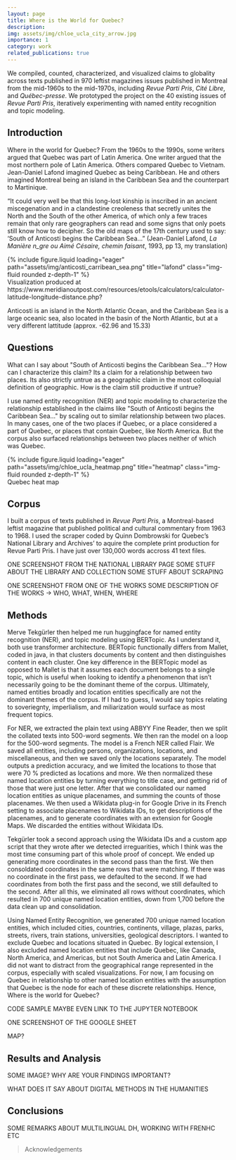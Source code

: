 ```yaml
---
layout: page
title: Where is the World for Quebec?
description:
img: assets/img/chloe_ucla_city_arrow.jpg
importance: 1
category: work
related_publications: true
---
```


We compiled, counted, characterized, and visualized claims to globality across texts published in 970 leftist magazines issues published in Montreal from the mid-1960s to the mid-1970s, including _Revue Parti Pris_, _Cité Libre_, and _Québec-presse_. We prototyped the project on the 40 existing issues of _Revue Parti Pris_, iteratively experimenting with named entity recognition and topic modeling.

## Introduction
Where in the world for Quebec? From the 1960s to the 1990s, some writers argued that Quebec was part of Latin America. One writer argued that the most northern pole of Latin America. Others compared Quebec to Vietnam. Jean-Daniel Lafond imagined Quebec as being Caribbean. He and others imagined Montreal being an island in the Caribbean Sea and the counterpart to Martinique.

“It could very well be that this long-lost kinship is inscribed in an ancient miscegenation and in a clandestine creoleness that secretly unites the North and the South of the other America, of which only a few traces remain that only rare geographers can read and some signs that only poets still know how to decipher. So the old maps of the 17th century used to say: ‘South of Anticosti begins the Caribbean Sea…” (Jean-Daniel Lafond, _La Manière n_gre ou Aimé Césaire, chemin faisant_, 1993, pp 13, my translation)

<div class="row">
    <div class="col-sm mt-3 mt-md-0">
        {% include figure.liquid loading="eager" path="assets/img/anticosti_carribean_sea.png" title="lafond" class="img-fluid rounded z-depth-1" %}
    </div>
</div>
<div class="caption">
   Visualization produced at https://www.meridianoutpost.com/resources/etools/calculators/calculator-latitude-longitude-distance.php?
</div>

Anticosti is an island in the North Atlantic Ocean, and the Caribbean Sea is a large oceanic sea, also located in the basin of the North Atlantic, but at a very different lattitude (approx. -62.96 and 15.33)

## Questions 
What can I say about "South of Anticosti begins the Caribbean Sea…"? How can I characterize this claim? Its a claim for a relationship between two places. Its also strictly untrue as a geographic claim in the most colloquial definition of geographic. How is the claim still productive if untrue?

I use named entity recognition (NER) and topic modeling to characterize the relationship established in the claims like "South of Anticosti begins the Caribbean Sea…" by scaling out to similar relationship between two places. In many cases, one of the two places if Quebec, or a place considered a part of Quebec, or places that contain Quebec, like North America. But the corpus also surfaced relationships between two places neither of which was Quebec.

<div class="row">
    <div class="col-sm mt-3 mt-md-0">
        {% include figure.liquid loading="eager" path="assets/img/chloe_ucla_heatmap.png" title="heatmap" class="img-fluid rounded z-depth-1" %}
    </div>
</div>
<div class="caption">
    Quebec heat map
</div>

## Corpus
I built a corpus of texts published in _Revue Parti Pris_, a Montreal-based leftist magazine that
published political and cultural commentary from 1963 to 1968. I used the scraper coded by
Quinn Dombrowski for Quebec’s National Library and Archives’ to aquire the complete print
production for Revue Parti Pris. I have just over 130,000 words accross 41 text files.

ONE SCREENSHOT FROM THE NATIONAL LIBRARY PAGE
    SOME STUFF ABOUT THE LIBRARY AND COLLECTION
    SOME STUFF ABOUT SCRAPING

ONE SCREENSHOT FROM ONE OF THE WORKS
    SOME DESCRIPTION OF THE WORKS -> WHO, WHAT, WHEN, WHERE

## Methods

Merve Tekgürler then helped me run huggingface for named entity recognition (NER), and topic modeling using BERTopic. As I understand it, both use transformer architecture. BERTopic functionally differs from Mallet, coded in java, in that clusters documents by content and then distinguishes content in each cluster. One key difference in the BERTopic model as opposed to Mallet is that it assumes each document belongs to a single topic, which is useful when looking to identify a phenomenon that isn’t necessarily going to be the dominant theme of the corpus. Ultimately, named entities broadly and location entities specifically are not the dominant themes of the corpus. If I had to guess, I would say topics relating to soveriegnty, imperlialism, and miliarization would surface as most frequent topics.

For NER, we extracted the plain text using ABBYY Fine Reader, then we split the collated texts into 500-word segments. We then ran the model on a loop for the 500-word segments. The model is a French NER called Flair. We saved all entities, including persons, organizations, locations, and miscellaneous, and then we saved only the locations separately. The model outputs a prediction accuracy, and we limited the locations to those that were 70 % predicted as locations and more. We then normalized these named location entities by turning everything to title case, and getting rid of those that were just one letter. After that we consolidated our named location entities as unique placenames, and summing the counts of those placenames. We then used a Wikidata plug-in for Google Drive in its French setting to associate placenames to Wikidata IDs, to get descriptions of the placenames, and to generate coordinates with an extension for Google Maps. We discarded the entities without Wikidata IDs.

Tekgürler took a second approach using the Wikidata IDs and a custom app script that they wrote after we detected irreguarities, which I think was the most time consuming part of this whole proof of concept. We ended up generating more coordinates in the second pass than the first. We then consoldated coordinates in the same rows that were matching. If there was no coordinate in the first pass, we defaulted to the second. If we had coordinates from both the first pass and the second, we still defaulted to the second. After all this, we eliminated all rows without coordinates, which resulted in 700 unique named location entities, down from 1,700 before the data clean up and consolidation.

Using Named Entity Recognition, we generated 700 unique named location entities, which included cities, countries, continents, village, plazas, parks, streets, rivers, train stations, universities, geological descriptors. I wanted to exclude Quebec and locations situated in Quebec. By logical extension, I also excluded named location entities that include Quebec, like Canada, North America, and Americas, but not South America and Latin America. I did not want to distract from the geographical range represented in the corpus, especially with scaled visualizations. For now, I am focusing on Quebec in relationship to other named location entities with the assumption that Quebec is the node for each of these discrete relationships. Hence, Where is the world for Quebec?


CODE SAMPLE MAYBE EVEN LINK TO THE JUPYTER NOTEBOOK

ONE SCREENSHOT OF THE GOOGLE SHEET

MAP?

## Results and Analysis

SOME IMAGE?
WHY ARE YOUR FINDINGS IMPORTANT?

WHAT DOES IT SAY ABOUT DIGITAL METHODS IN THE HUMANITIES

## Conclusions

SOME REMARKS ABOUT MULTILINGUAL DH, WORKING WITH FRENHC ETC

> Acknowledgements
